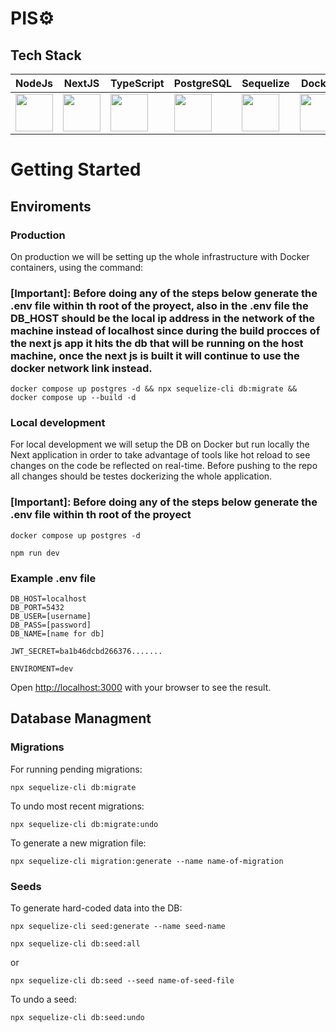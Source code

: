 # PIS⚙️

## Tech Stack

| NodeJs | NextJS | TypeScript | PostgreSQL | Sequelize | Docker |
| ------ | ------ | ---------- | ---------- | --------- | --------- |
| <img height="60" src="https://raw.githubusercontent.com/marwin1991/profile-technology-icons/refs/heads/main/icons/node_js.png"> | <img height="60" src="https://raw.githubusercontent.com/marwin1991/profile-technology-icons/refs/heads/main/icons/next_js.png"> | <img height="60" src="https://raw.githubusercontent.com/marwin1991/profile-technology-icons/refs/heads/main/icons/typescript.png"> | <img height="60" src="https://raw.githubusercontent.com/marwin1991/profile-technology-icons/refs/heads/main/icons/postgresql.png"> | <img height="60" src="https://sequelize.org/img/logo.svg"> | <img height="60" src="https://raw.githubusercontent.com/marwin1991/profile-technology-icons/refs/heads/main/icons/docker.png"> |


# Getting Started

## Enviroments

### Production

On production we will be setting up the whole infrastructure with Docker containers, using the command:
### [Important]: Before doing any of the steps below generate the .env file within th root of the proyect, also in the .env file the DB_HOST should be the local ip address in the network of the machine instead of localhost since during the build procces of the next js app it hits the db that will be running on the host machine, once the next js is built it will continue to use the docker network link instead.
```shell
docker compose up postgres -d && npx sequelize-cli db:migrate && docker compose up --build -d
```
### Local development

For local development we will setup the DB on Docker but run locally the Next application in order to take advantage of tools like hot reload to see changes on the code be reflected on real-time.
Before pushing to the repo all changes should be testes dockerizing the whole application.

### [Important]: Before doing any of the steps below generate the .env file within th root of the proyect
```shell
docker compose up postgres -d
```
```shell
npm run dev
```

### Example .env file

```shell
DB_HOST=localhost
DB_PORT=5432
DB_USER=[username]
DB_PASS=[password]
DB_NAME=[name for db]

JWT_SECRET=ba1b46dcbd266376.......

ENVIROMENT=dev
```

Open [http://localhost:3000](http://localhost:3000) with your browser to see the result.

## Database Managment

### Migrations

For running pending migrations: 
```shell
npx sequelize-cli db:migrate
```
To undo most recent migrations: 
```shell
npx sequelize-cli db:migrate:undo
```
To generate a new migration file:
```shell
npx sequelize-cli migration:generate --name name-of-migration
```

### Seeds

To generate hard-coded data into the DB:

```shell
npx sequelize-cli seed:generate --name seed-name
```
```shell
npx sequelize-cli db:seed:all
```
or
```shell
npx sequelize-cli db:seed --seed name-of-seed-file
```

To undo a seed:
```shell
npx sequelize-cli db:seed:undo
```

